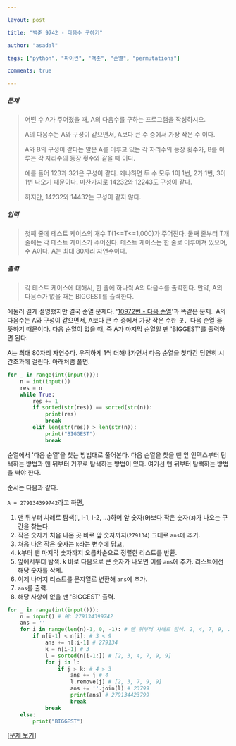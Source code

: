 ```yaml
---

layout: post

title: "백준 9742 - 다음수 구하기"

author: "asadal"

tags: ["python", "파이썬", "백준", "순열", "permutations"]

comments: true

---
```


##### 문제

>어떤 수 A가 주어졌을 때, A의 다음수를 구하는 프로그램을 작성하시오.
>
>A의 다음수는 A와 구성이 같으면서, A보다 큰 수 중에서 가장 작은 수 이다.
>
>A와 B의 구성이 같다는 말은 A를 이루고 있는 각 자리수의 등장 횟수가, B를 이루는 각 자리수의 등장 횟수와 같을 때 이다.
>
>예를 들어 123과 321은 구성이 같다. 왜냐하면 두 수 모두 1이 1번, 2가 1번, 3이 1번 나오기 때문이다. 마찬가지로 14232와 12243도 구성이 같다.
>
>하지만, 14232와 14432는 구성이 같지 않다. 

##### 입력

> 첫째 줄에 테스트 케이스의 개수 T(1<=T<=1,000)가 주어진다. 둘째 줄부터 T개 줄에는 각 테스트 케이스가 주어진다. 테스트 케이스는 한 줄로 이루어져 있으며, 수 A이다. A는 최대 80자리 자연수이다.

##### 출력

> 각 테스트 케이스에 대해서, 한 줄에 하나씩 A의 다음수를 출력한다. 만약, A의 다음수가 없을 때는 BIGGEST를 출력한다.

에둘러 길게 설명했지만 결국 순열 문제다. '[10972번 - 다음 순열](https://www.acmicpc.net/problem/2697)'과 똑같은 문제.` `A의 다음수는 A와 구성이 같으면서, A보다 큰 수 중에서 가장 작은 수`란 곳, `다음 순열`을 뜻하기 때문이다. 다음 순열이 없을 때, 즉 A가 마지막 순열일 땐 'BIGGEST'를 출력하면 된다. 

A는 최대 80자리 자연수다. 우직하게 1씩 더해나가면서 다음 순열을 찾다간 당연히 시간초과에 걸린다. 아래처럼 풀면.

```python
for _ in range(int(input())):
    n = int(input())
    res = n
    while True:
        res += 1
        if sorted(str(res)) == sorted(str(n)):
            print(res)
            break
        elif len(str(res)) > len(str(n)):
            print("BIGGEST")
            break
```

순열에서 '다음 순열'을 찾는 방법대로 풀어본다. 다음 순열을 찾을 땐 앞 인덱스부터 탐색하는 방법과 맨 뒤부터 거꾸로 탐색하는 방법이 있다. 여기선 맨 뒤부터 탐색하는 방법을 써야 한다. 

순서는 다음과 같다. 

`A = 279134399742`라고 하면,

1. 맨 뒤부터 차례로 탐색(i, i-1, i-2, …)하며 앞 숫자(9)보다 작은 숫자(`3`)가 나오는 구간을 찾는다.
2. 작은 숫자가 처음 나온 곳 바로 앞 숫자까지(`279134`) 그대로 `ans`에 추가.
3. 처음 나온 작은 숫자는 `k`라는 변수에 담고, 
4. k부터 맨 마지막 숫자까지 오름차순으로 정렬한 리스트를 반환.
5. 앞에서부터 탐색. k 바로 다음으로 큰 숫자가 나오면 이를 `ans`에 추가.  리스트에선 해당 숫자를 삭제.
6. 이제 나머지 리스트를 문자열로 변환해 `ans`에 추가.
7. `ans`를 출력.
8. 해당 사항이 없을 땐 'BIGGEST' 출력.

```python
for _ in range(int(input())):
    n = input() # 예: 279134399742
    ans = ''
    for i in range(len(n)-1, 0, -1): # 맨 뒤부터 차례로 탐색. 2, 4, 7, 9, ...
        if n[i-1] < n[i]: # 3 < 9
            ans += n[:i-1] # 279134
            k = n[i-1] # 3
            l = sorted(n[i-1:]) # [2, 3, 4, 7, 9, 9]
            for j in l:
                if j > k: # 4 > 3
                    ans += j # 4
                    l.remove(j) # [2, 3, 7, 9, 9]
                    ans += ''.join(l) # 23799
                    print(ans) # 279134423799
                    break
            break
    else:
        print("BIGGEST")
```

[[문제 보기](https://www.acmicpc.net/problem/2697)]
